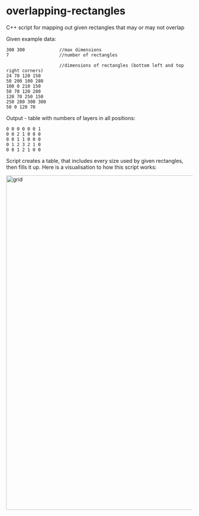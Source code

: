# overlapping-rectangles
 C++ script for mapping out given rectangles that may or may not overlap

 Given example data:

    300 300             //max dimensions
    7                   //number of rectangles

                        //dimensions of rectangles (bottom left and top right corners)
    24 70 120 150
    50 200 100 280
    100 0 210 150
    50 70 120 280
    120 70 250 150
    250 280 300 300  
    50 0 120 70

Output - table with numbers of layers in all positions:

    0 0 0 0 0 0 1
    0 0 2 1 0 0 0
    0 0 1 1 0 0 0
    0 1 2 3 2 1 0
    0 0 1 2 1 0 0

 Script creates a table, that includes every size used by given rectangles, then fills it up. Here is a visualisation to how this script works:

 <img width = "900" alt = "grid" src=“img/grid.png”>
